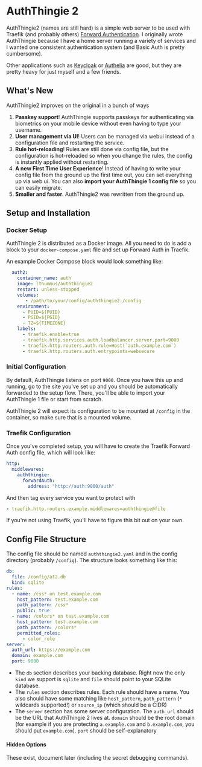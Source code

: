 # AuthThingie 2

AuthThingie2 (names are still hard) is a simple web server to be used with Traefik (and probably others) [Forward Authentication](https://doc.traefik.io/traefik/middlewares/http/forwardauth/). I originally wrote AuthThingie because I have a home server running a variety of services and I wanted one consistent authentication system (and Basic Auth is pretty cumbersome). 

Other applications such as [Keycloak](https://www.keycloak.org/) or [Authelia](https://www.authelia.com/) are good, but they are pretty heavy for just myself and a few friends. 

## What's New
AuthThingie2 improves on the original in a bunch of ways

1. **Passkey support**! AuthThingie supports passkeys for authenticating via biometrics on your mobile device without even having to type your username.
2. **User management via UI**! Users can be managed via webui instead of a configuration file and restarting the service.
3. **Rule hot-reloading**! Rules are still done via config file, but the configuration is hot-reloaded so when you change the rules, the config is instantly applied without restarting.
4. **A new First Time User Experience**! Instead of having to write your config file from the ground up the first time out, you can set everything up via web ui. You can also **import your AuthThingie 1 config file** so you can easily migrate.
5. **Smaller and faster**. AuthThingie2 was rewritten from the ground up.

## Setup and Installation

### Docker Setup
AuthThingie 2 is distributed as a Docker image. All you need to do is add a block to your `docker-compose.yaml` file and set up Forward Auth in Traefik.

An example Docker Compose block would look something like:

```yaml
  auth2:
    container_name: auth
    image: lthummus/auththingie2
    restart: unless-stopped
    volumes:
       - /path/to/your/config/auththingie2:/config
    environment:
      - PUID=${PUID}
      - PGID=${PGID}
      - TZ=${TIMEZONE}
    labels:
      - traefik.enable=true
      - traefik.http.services.auth.loadbalancer.server.port=9000
      - traefik.http.routers.auth.rule=Host(`auth.example.com`)
      - traefik.http.routers.auth.entrypoints=websecure
```

### Initial Configuration
By default, AuthThingie listens on port `9000`. Once you have this up and running, go to the site you've set up and you should be automatically forwarded to the setup flow. There, you'll be able to import your AuthThingie 1 file or start from scratch.

AuthThingie 2 will expect its configuration to be mounted at `/config` in the container, so make sure that is a mounted volume.

### Traefik Configuration

Once you've completed setup, you will have to create the Traefik Forward Auth config file, which will look like:

```yaml
http:
  middlewares:
    auththingie:
      forwardAuth:
        address: "http://auth:9000/auth"
```
And then tag every service you want to protect with 

```yaml
- traefik.http.routers.example.middlewares=auththingie@file
```

If you're not using Traefik, you'll have to figure this bit out on your own.

## Config File Structure

The config file should be named `auththingie2.yaml` and in the config directory (probably `/config`). The structure looks something like this:

```yaml
db:
  file: /config/at2.db
  kind: sqlite
rules:
  - name: /css* on test.example.com
    host_pattern: test.example.com
    path_pattern: /css*
    public: true
  - name: /colors* on test.example.com
    host_pattern: test.example.com
    path_pattern: /colors*
    permitted_roles:
      - color_role
server:
  auth_url: https://example.com
  domain: example.com
  port: 9000
```

* The `db` section describes your backing database. Right now the only `kind` we support is `sqlite` and `file` should point to your SQLite database.
* The `rules` section describes rules. Each rule should have a name. You also should have some matching like `host_pattern`, `path_pattern` (`*` wildcards supported!) or `source_ip` (which should be a CIDR)
* The `server` section has some server configuration. The `auth_url` should be the URL that AuthThingie 2 lives at. `domain` should be the root domain (for example if you are protecting `a.example.com` and `b.example.com`, you should put `example.com`). `port` should be self-explanatory

#### Hidden Options

These exist, document later (including the secret debugging commands).



